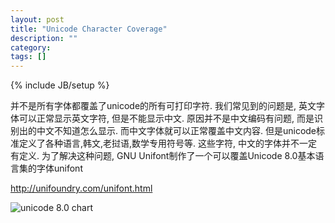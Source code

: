 ```yaml
---
layout: post
title: "Unicode Character Coverage"
description: ""
category: 
tags: []
---
```

{% include JB/setup %}

并不是所有字体都覆盖了unicode的所有可打印字符. 我们常见到的问题是, 英文字体可以正常显示英文字符, 但是不能显示中文. 原因并不是中文编码有问题, 而是识别出的中文不知道怎么显示. 而中文字体就可以正常覆盖中文内容. 但是unicode标准定义了各种语言,韩文,老挝语,数学专用符号等. 这些字符, 中文的字体并不一定有定义.
为了解决这种问题, GNU Unifont制作了一个可以覆盖Unicode 8.0基本语言集的字体unifont

http://unifoundry.com/unifont.html

![unicode 8.0 chart](http://unifoundry.com/pub/unifont-9.0.06/unifont-9.0.06.bmp)

